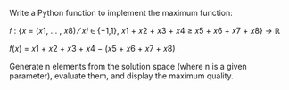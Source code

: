 Write a Python function to implement the maximum function:

𝑓 : {𝑥 = (𝑥1, … , 𝑥8) ⁄ 𝑥𝑖 ∈ {−1,1}, 𝑥1 + 𝑥2 + 𝑥3 + 𝑥4 ≥ 𝑥5 + 𝑥6 + 𝑥7 + 𝑥8} → ℝ

𝑓(𝑥) = 𝑥1 + 𝑥2 + 𝑥3 + 𝑥4 − (𝑥5 + 𝑥6 + 𝑥7 + 𝑥8)

Generate n elements from the solution space (where n is a given parameter), evaluate them, and display the maximum
quality.